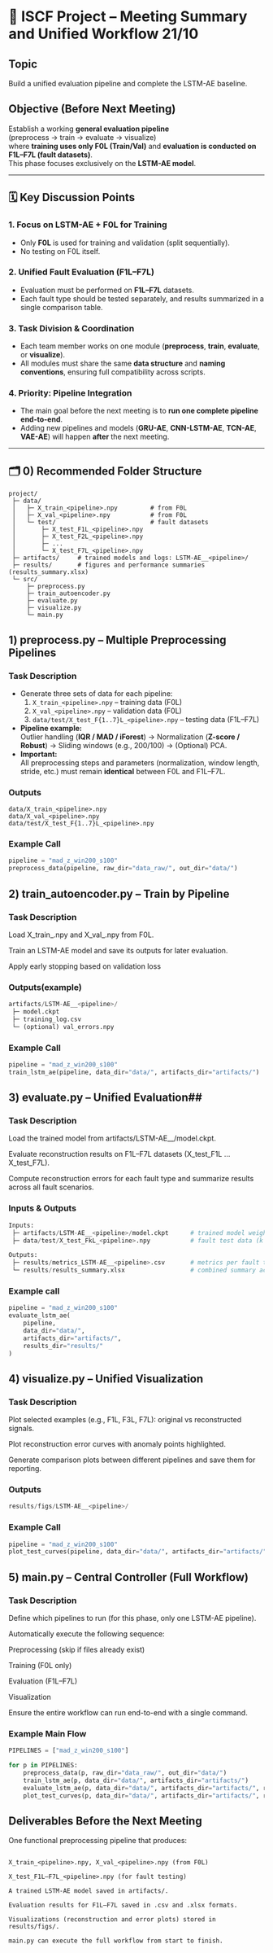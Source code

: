 # 🧩 ISCF Project – Meeting Summary and Unified Workflow 21/10

## **Topic**
Build a unified evaluation pipeline and complete the LSTM-AE baseline.

## **Objective (Before Next Meeting)**
Establish a working **general evaluation pipeline**  
(preprocess → train → evaluate → visualize)  
where **training uses only F0L (Train/Val)** and **evaluation is conducted on F1L–F7L (fault datasets)**.  
This phase focuses exclusively on the **LSTM-AE model**.

---

## 🗓️ Key Discussion Points

### 1. Focus on LSTM-AE + F0L for Training
- Only **F0L** is used for training and validation (split sequentially).  
- No testing on F0L itself.

### 2. Unified Fault Evaluation (F1L–F7L)
- Evaluation must be performed on **F1L–F7L** datasets.  
- Each fault type should be tested separately, and results summarized in a single comparison table.

### 3. Task Division & Coordination
- Each team member works on one module (**preprocess**, **train**, **evaluate**, or **visualize**).  
- All modules must share the same **data structure** and **naming conventions**, ensuring full compatibility across scripts.

### 4. Priority: Pipeline Integration
- The main goal before the next meeting is to **run one complete pipeline end-to-end**.  
- Adding new pipelines and models (**GRU-AE**, **CNN-LSTM-AE**, **TCN-AE**, **VAE-AE**) will happen **after** the next meeting.

---

## 🗂️ 0) Recommended Folder Structure
```text
project/
 ├─ data/
 │   ├─ X_train_<pipeline>.npy         # from F0L
 │   ├─ X_val_<pipeline>.npy           # from F0L
 │   └─ test/                          # fault datasets
 │       ├─ X_test_F1L_<pipeline>.npy
 │       ├─ X_test_F2L_<pipeline>.npy
 │       ├─ ...
 │       └─ X_test_F7L_<pipeline>.npy
 ├─ artifacts/     # trained models and logs: LSTM-AE__<pipeline>/
 ├─ results/       # figures and performance summaries (results_summary.xlsx)
 └─ src/
     ├─ preprocess.py
     ├─ train_autoencoder.py
     ├─ evaluate.py
     ├─ visualize.py
     └─ main.py

```

## 1) preprocess.py – Multiple Preprocessing Pipelines

### **Task Description**
- Generate three sets of data for each pipeline:  
  1. `X_train_<pipeline>.npy` – training data (F0L)  
  2. `X_val_<pipeline>.npy` – validation data (F0L)  
  3. `data/test/X_test_F{1..7}L_<pipeline>.npy` – testing data (F1L–F7L)
- **Pipeline example:**  
  Outlier handling (**IQR / MAD / iForest**) → Normalization (**Z-score / Robust**) → Sliding windows (e.g., 200/100) → (Optional) PCA.
- **Important:**  
  All preprocessing steps and parameters (normalization, window length, stride, etc.) must remain **identical** between F0L and F1L–F7L.

### **Outputs**
```text
data/X_train_<pipeline>.npy
data/X_val_<pipeline>.npy
data/test/X_test_F{1..7}L_<pipeline>.npy
```

### **Example Call**
```python
pipeline = "mad_z_win200_s100"
preprocess_data(pipeline, raw_dir="data_raw/", out_dir="data/")
```





## 2) train_autoencoder.py – Train by Pipeline

### **Task Description**

Load X_train_<pipeline>.npy and X_val_<pipeline>.npy from F0L.

Train an LSTM-AE model and save its outputs for later evaluation.

Apply early stopping based on validation loss

### **Outputs(example)**
```python
artifacts/LSTM-AE__<pipeline>/
 ├─ model.ckpt
 ├─ training_log.csv
 └─ (optional) val_errors.npy
```

### **Example Call**
```python
pipeline = "mad_z_win200_s100"
train_lstm_ae(pipeline, data_dir="data/", artifacts_dir="artifacts/")
```


## 3) evaluate.py – Unified Evaluation##
### **Task Description**

Load the trained model from artifacts/LSTM-AE__<pipeline>/model.ckpt.

Evaluate reconstruction results on F1L–F7L datasets (X_test_F1L … X_test_F7L).

Compute reconstruction errors for each fault type and summarize results across all fault scenarios.

### **Inputs & Outputs**
```python
Inputs:
 ├─ artifacts/LSTM-AE__<pipeline>/model.ckpt      # trained model weights
 ├─ data/test/X_test_FkL_<pipeline>.npy           # fault test data (k = 1..7)

Outputs:
 ├─ results/metrics_LSTM-AE__<pipeline>.csv       # metrics per fault type
 └─ results/results_summary.xlsx                  # combined summary across pipelines
```
### **Example call**
```python
pipeline = "mad_z_win200_s100"
evaluate_lstm_ae(
    pipeline,
    data_dir="data/",
    artifacts_dir="artifacts/",
    results_dir="results/"
)
```
## 4) visualize.py – Unified Visualization
### **Task Description**

Plot selected examples (e.g., F1L, F3L, F7L): original vs reconstructed signals.

Plot reconstruction error curves with anomaly points highlighted.

Generate comparison plots between different pipelines and save them for reporting.

### **Outputs**
```python
results/figs/LSTM-AE__<pipeline>/
```

### **Example Call**
```python
pipeline = "mad_z_win200_s100"
plot_test_curves(pipeline, data_dir="data/", artifacts_dir="artifacts/", results_dir="results/")
```

## 5) main.py – Central Controller (Full Workflow)
### **Task Description**

Define which pipelines to run (for this phase, only one LSTM-AE pipeline).

Automatically execute the following sequence:

Preprocessing (skip if files already exist)

Training (F0L only)

Evaluation (F1L–F7L)

Visualization

Ensure the entire workflow can run end-to-end with a single command.

### **Example Main Flow**
```python
PIPELINES = ["mad_z_win200_s100"]

for p in PIPELINES:
    preprocess_data(p, raw_dir="data_raw/", out_dir="data/")                         # produce Train/Val (F0L) + Test (F1L–F7L)
    train_lstm_ae(p, data_dir="data/", artifacts_dir="artifacts/")                  # train only on F0L
    evaluate_lstm_ae(p, data_dir="data/", artifacts_dir="artifacts/", results_dir="results/")  # test on F1L–F7L
    plot_test_curves(p, data_dir="data/", artifacts_dir="artifacts/", results_dir="results/")  # visualize results
```

## Deliverables Before the Next Meeting

One functional preprocessing pipeline that produces:
```

X_train_<pipeline>.npy, X_val_<pipeline>.npy (from F0L)

X_test_F1L–F7L_<pipeline>.npy (for fault testing)

A trained LSTM-AE model saved in artifacts/.

Evaluation results for F1L–F7L saved in .csv and .xlsx formats.

Visualizations (reconstruction and error plots) stored in results/figs/.

main.py can execute the full workflow from start to finish.